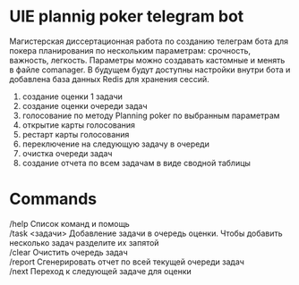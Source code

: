 # UIE plannig poker telegram bot
Магистерская диссертационная работа по созданию телеграм бота для покера планирования по нескольким параметрам: срочность, важность, легкость. Параметры можно создавать кастомные и менять в файле comanager. В будущем будут доступны настройки внутри бота и добавлена база данных Redis для хранения сессий.
1. создание оценки 1 задачи
2. создание оценки очереди задач
3. голосование по методу Planning poker по выбранным параметрам
4. открытие карты голосования
5. рестарт карты голосования
6. переключение на следующую задачу в очереди
7. очистка очереди задач
8. создание отчета по всем задачам в виде сводной таблицы

# Commands

/help Список команд и помощь  
/task <задачи> Добавление задачи в очередь оценки. Чтобы добавить несколько задач разделите их запятой  
/clear Очистить очередь задач  
/report Сгенерировать отчет по всей текущей очереди задач  
/next Переход к следующей задаче для оценки
